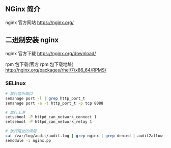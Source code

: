 ## NGinx 简介

nginx 官方网站 <https://nginx.org/>

## 二进制安装 nginx

nginx 官方下载 <https://nginx.org/download/>

rpm 包下载(官方 rpm 包下载地址) <http://nginx.org/packages/rhel/7/x86_64/RPMS/>

### SELinux

```bash
# 放行监听端口
semanage port -l | grep http_port_t
semanage port -a -t http_port_t -p tcp 8088

# 放行上游
setsebool -P httpd_can_network_connect 1
setsebool -P httpd_can_network_relay 1

# 放行阻止的调用
cat /var/log/audit/audit.log | grep nginx | grep denied | audit2allow -M nginx
semodule -i nginx.pp
```

